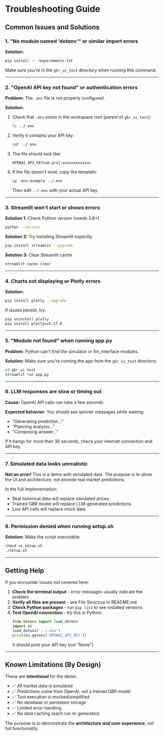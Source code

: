 # Troubleshooting Guide

## Common Issues and Solutions

### 1. "No module named 'dotenv'" or similar import errors

**Solution:**
```bash
pip install -r requirements.txt
```

Make sure you're in the `gbr_ui_test` directory when running this command.

---

### 2. "OpenAI API key not found" or authentication errors

**Problem:** The `.env` file is not properly configured.

**Solution:**
1. Check that `.env` exists in the workspace root (parent of `gbr_ui_test`):
   ```bash
   ls ../.env
   ```

2. Verify it contains your API key:
   ```bash
   cat ../.env
   ```

3. The file should look like:
   ```
   OPENAI_API_KEY=sk-proj-xxxxxxxxxxxxx
   ```

4. If the file doesn't exist, copy the template:
   ```bash
   cp .env.example ../.env
   ```
   Then edit `../.env` with your actual API key.

---

### 3. Streamlit won't start or shows errors

**Solution 1:** Check Python version (needs 3.8+)
```bash
python --version
```

**Solution 2:** Try installing Streamlit explicitly
```bash
pip install streamlit --upgrade
```

**Solution 3:** Clear Streamlit cache
```bash
streamlit cache clear
```

---

### 4. Charts not displaying or Plotly errors

**Solution:**
```bash
pip install plotly --upgrade
```

If issues persist, try:
```bash
pip uninstall plotly
pip install plotly==5.17.0
```

---

### 5. "Module not found" when running app.py

**Problem:** Python can't find the simulator or llm_interface modules.

**Solution:** Make sure you're running the app from the `gbr_ui_test` directory:
```bash
cd gbr_ui_test
streamlit run app.py
```

---

### 6. LLM responses are slow or timing out

**Cause:** OpenAI API calls can take a few seconds.

**Expected behavior:** You should see spinner messages while waiting:
- "Generating prediction..."
- "Planning analysis..."
- "Composing answer..."

If it hangs for more than 30 seconds, check your internet connection and API key.

---

### 7. Simulated data looks unrealistic

**Not an error!** This is a demo with simulated data. The purpose is to show the UI and architecture, not provide real market predictions.

In the full implementation:
- Real historical data will replace simulated prices
- Trained GBR model will replace LLM-generated predictions
- Live API calls will replace mock data

---

### 8. Permission denied when running setup.sh

**Solution:** Make the script executable
```bash
chmod +x setup.sh
./setup.sh
```

---

## Getting Help

If you encounter issues not covered here:

1. **Check the terminal output** - error messages usually indicate the problem
2. **Verify all files are present** - see File Structure in README.md
3. **Check Python packages** - run `pip list` to see installed versions
4. **Test OpenAI connection** - try this in Python:
   ```python
   from dotenv import load_dotenv
   import os
   load_dotenv('../.env')
   print(os.getenv('OPENAI_API_KEY'))
   ```
   It should print your API key (not "None")

---

## Known Limitations (By Design)

These are **intentional** for the demo:

- ✅ All market data is simulated
- ✅ Predictions come from OpenAI, not a trained GBR model
- ✅ Tool execution is mocked/simplified
- ✅ No database or persistent storage
- ✅ Limited error handling
- ✅ No data caching (each run re-generates)

The purpose is to demonstrate the **architecture and user experience**, not full functionality.
